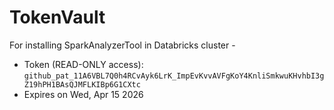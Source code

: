 # TokenVault

For installing SparkAnalyzerTool in Databricks cluster -
- Token (READ-ONLY access): `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`
- Expires on Wed, Apr 15 2026
